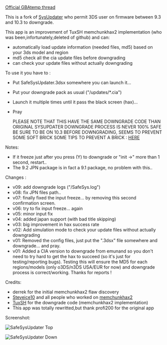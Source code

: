 
[Official GBAtemp thread](http://gbatemp.net/threads/wip-safesysupdater.409392/)

This is a fork of [SysUpdater](https://github.com/profi200/sysUpdater) who permit 3DS user on firmware between 9.3 and 10.3 to downgrade.

This app is an improvement of TuxSH memchunkhax2 implementation (who was been,infortunately,deleted of github) and can:

- automatically load update information (needed files, md5) based on your 3ds model and region
- md5 check all the cia update files before downgrading
- can check your update files without actually downgrading

To use it you have to :

- Put SafeSysUpdater.3dsx somewhere you can launch it...
- Put your downgrade pack as usual ("/updates/*.cia")
- Launch it multiple times until it pass the black screen (hax)...
- Pray


    PLEASE NOTE THAT THIS HAVE THE SAME DOWNGRADE CODE THAN ORIGINAL SYSUPDATER
    DOWNGRADE PROCESS IS NEVER 100% SAFE
    BE SURE TO BE ON 10.3 BEFORE DOWNGRADING, SEEMS TO PREVENT SOME SOFT BRICK
    SOME TIPS TO PREVENT A BRICK : [HERE](https://gbatemp.net/threads/wip-list-of-known-bricks-due-to-an-attempt-to-downgrade-to-9-2.407920/)


Notes:
- If it freeze just after you press (Y) to downgrade or "init ->" more than 1 second, restart..
- The 9.2 JPN package is in fact a 9.1 package, no problem with this..

Changes :

- v09: add downgrade logs ("/SafeSys.log")
- v08: fix JPN files path..
- v07: finally fixed the input freeze... by removing this second confirmation screen.
- v06: try to fix input freeze... again
- v05: minor input fix
- v04: added japan support (with bad title skipping)
- v03: big improvement in hax success rate
- v02: Add simulation mode to check your update files without actually downgrading
- v01: Removed the config files, just put the ".3dsx" file somewhere and downgrade... and pray.
- v01: Added a CIA version to downgrade from emunand so you don't need to try hard to get the hax to succeed (so it's just for testing/reporting bugs). Testing this will ensure the MD5 for each regions/models (only o3DS/n3DS USA/EUR for now) and downgrade process is correct/working. Thanks for reports !

Credits:
- derrek for the initial memchunkhax2 flaw discovery
- [Steveice10](https://github.com/Steveice10) and all people who worked on [memchunkhax2](https://github.com/Steveice10/memchunkhax2)
- [TuxSH](http://github.com/TuxSH) for the downgrade code (memchunkhax2 implementation)
- This app was totally rewritted,but thank profi200 for the original app

Screenshot:

![SafeSysUpdater Top](http://files.mydedibox.fr/files/Dev/3ds/ssu1.png "SafeSysUpdater Top")

![SafeSysUpdater Down](http://files.mydedibox.fr/files/Dev/3ds/ssu2.png "SafeSysUpdater Down")

